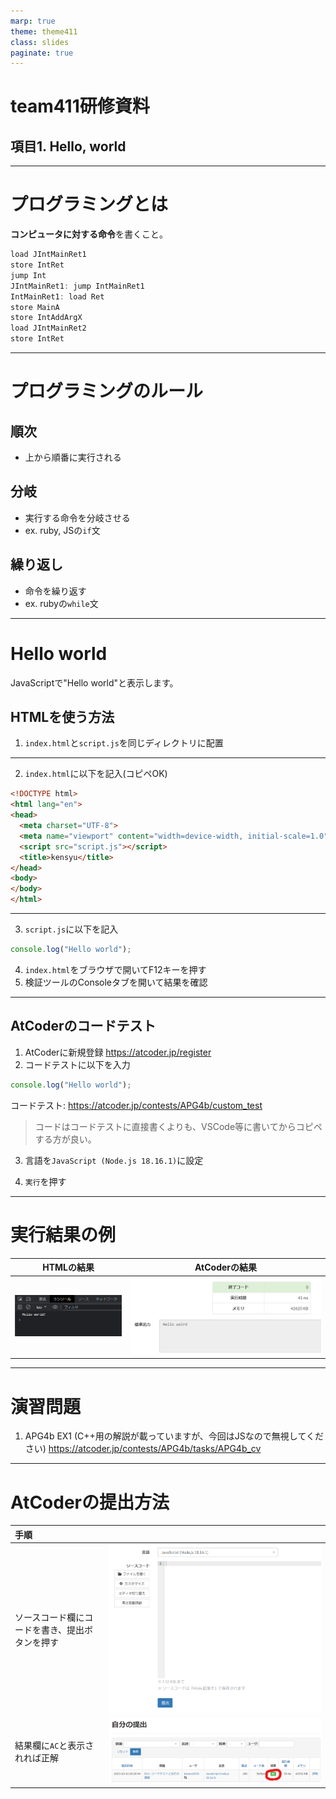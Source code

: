 ```yaml
---
marp: true
theme: theme411
class: slides
paginate: true
---
```

<!--
_class: title
_paginate: false
-->

# team411研修資料
## 項目1. Hello, world

---
<!--
class: slides
-->
# プログラミングとは
**コンピュータに対する命令**を書くこと。

```js
load JIntMainRet1
store IntRet
jump Int
JIntMainRet1: jump IntMainRet1
IntMainRet1: load Ret
store MainA
store IntAddArgX
load JIntMainRet2
store IntRet
```

---
# プログラミングのルール
## 順次
- 上から順番に実行される
## 分岐
- 実行する命令を分岐させる
- ex. ruby, JSの`if`文
## 繰り返し
- 命令を繰り返す
- ex. rubyの`while`文

---
# Hello world
JavaScriptで"Hello world"と表示します。
## HTMLを使う方法
1. `index.html`と`script.js`を同じディレクトリに配置 

---
2. `index.html`に以下を記入(コピペOK)
```html
<!DOCTYPE html>
<html lang="en">
<head>
  <meta charset="UTF-8">
  <meta name="viewport" content="width=device-width, initial-scale=1.0">
  <script src="script.js"></script>
  <title>kensyu</title>
</head>
<body>
</body>
</html>
```
---

3. `script.js`に以下を記入
```js
console.log("Hello world");
```
4. `index.html`をブラウザで開いてF12キーを押す
1. 検証ツールのConsoleタブを開いて結果を確認

---
## AtCoderのコードテスト
1. AtCoderに新規登録
https://atcoder.jp/register
1. コードテストに以下を入力
```js
console.log("Hello world");
```
コードテスト: https://atcoder.jp/contests/APG4b/custom_test
> コードはコードテストに直接書くよりも、VSCode等に書いてからコピペする方が良い。

3. 言語を`JavaScript (Node.js 18.16.1)`に設定

3. `実行`を押す

---
# 実行結果の例
| HTMLの結果                   | AtCoderの結果 |
|-----------------------------|--------------|
| ![h:200](1-html_result.png) | ![h:200](1-ac_result.png) |

---
# 演習問題
1. APG4b EX1 (C++用の解説が載っていますが、今回はJSなので無視してください)
https://atcoder.jp/contests/APG4b/tasks/APG4b_cv

---
# AtCoderの提出方法
| 手順  |  |
|:-----|:-----|
| ソースコード欄にコードを書き、提出ボタンを押す | ![h:150](1-ac_submit.png) |
| 結果欄に`AC`と表示されれば正解 | ![h:150](1-ac_ac.png) |

